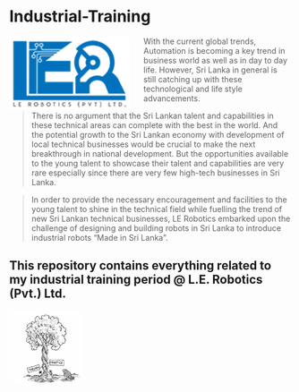 # Industrial-Training


<a href="http://www.lerobotics.lk/index.php"><img src="Figures/Others/logoler.png" alt="Raspberry Pi Logo" align="left" style="margin-right: 25px" height=130></a>

> With the current global trends, Automation is becoming a key trend in business world as well as in day to day life. However, Sri Lanka in general is still catching up with these technological and life style advancements.

> There is no argument that the Sri Lankan talent and capabilities in these technical areas can complete with the best in the world. And the potential growth to the Sri Lankan economy with development of local technical businesses would be crucial to make the next breakthrough in national development. But the opportunities available to the young talent to showcase their talent and capabilities are very rare especially since there are very few high-tech businesses in Sri Lanka.

> In order to provide the necessary encouragement and facilities to the young talent to shine in the technical field while fuelling the trend of new Sri Lankan technical businesses, LE Robotics embarked upon the challenge of designing and building robots in Sri Lanka to introduce industrial robots “Made in Sri Lanka”.

This repository contains everything related to my industrial training period @ L.E. Robotics (Pvt.) Ltd.
---

<img src="Figures/Others/theoryPractise.png"  align="center" height=130>
